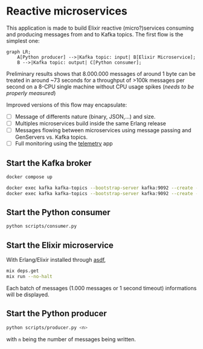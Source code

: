 # Reactive microservices

This application is made to build Elixir reactive (micro?)services consuming and producing messages from and to Kafka topics.
The first flow is the simplest one:

```mermaid
graph LR;
    A[Python producer] -->|Kafka topic: input| B[Elixir Microservice];
    B -->|Kafka topic: output| C[Python consumer];
```

Preliminary results shows that 8.000.000 messages of around 1 byte can be treated in around ~73 seconds for a throughput of >100k messages per second on a 8-CPU single machine without CPU usage spikes (*needs to be properly measured*)

Improved versions of this flow may encapsulate:

- [ ] Message of differents nature (binary, JSON,...) and size.
- [ ] Multiples microservices build inside the same Erlang release
- [ ] Messages flowing between microservices using message passing and GenServers vs. Kafka topics.
- [ ] Full monitoring using the [telemetry](https://www.erlang-solutions.com/blog/introducing-telemetry/) app

## Start the Kafka broker

```bash
docker compose up
```

```bash
docker exec kafka kafka-topics --bootstrap-server kafka:9092 --create --topic input
docker exec kafka kafka-topics --bootstrap-server kafka:9092 --create --topic output
```

## Start the Python consumer

```bash
python scripts/consumer.py
```

## Start the Elixir microservice

With Erlang/Elixir installed through [asdf](https://asdf-vm.com/),

```bash
mix deps.get
mix run --no-halt
```

Each batch of messages (1.000 messages or 1 second timeout) informations will be displayed.

## Start the Python producer

```bash
python scripts/producer.py <n>
```

with `n` being the number of messages being written.
